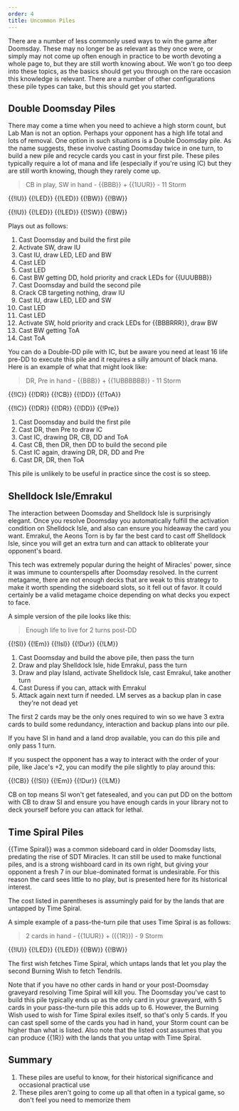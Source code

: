 ```yaml
---
order: 4
title: Uncommon Piles
---
```


There are a number of less commonly used ways to win the game after Doomsday.
These may no longer be as relevant as they once were, or simply may not come up
often enough in practice to be worth devoting a whole page to, but they are
still worth knowing about. We won't go too deep into these topics, as the basics
should get you through on the rare occasion this knowledge is relevant. There
are a number of other configurations these pile types can take, but this should
get you started.

## Double Doomsday Piles

There may come a time when you need to achieve a high storm count, but Lab Man
is not an option. Perhaps your opponent has a high life total and lots of
removal. One option in such situations is a Double Doomsday pile. As the name
suggests, these involve casting Doomsday twice in one turn, to build a new pile
and recycle cards you cast in your first pile. These piles typically require a
lot of mana and life (especially if you're using IC) but they are still worth
knowing, though they rarely come up.

> CB in play, SW in hand - {{BBB}} + {{1UUR}} - 11 Storm

<row variant="pile">{{!IU}} {{!LED}} {{!LED}} {{!BW}} {{!BW}}</row>

<row variant="pile">{{!IU}} {{!LED}} {{!LED}} {{!SW}} {{!BW}}</row>

Plays out as follows:

1. Cast Doomsday and build the first pile
2. Activate SW, draw IU
3. Cast IU, draw LED, LED and BW
4. Cast LED
5. Cast LED
6. Cast BW getting DD, hold priority and crack LEDs for {{UUUBBB}}
7. Cast Doomsday and build the second pile
8. Crack CB targeting nothing, draw IU
9. Cast IU, draw LED, LED and SW
10. Cast LED
11. Cast LED
12. Activate SW, hold priority and crack LEDs for {{BBBRRR}}, draw BW
13. Cast BW getting ToA
14. Cast ToA

You can do a Double-DD pile with IC, but be aware you need at least 16 life
pre-DD to execute this pile and it requires a silly amount of black mana. Here
is an example of what that might look like:

> DR, Pre in hand - {{BBB}} + {{1UBBBBBB}} - 11 Storm

<row variant="pile">{{!IC}} {{!DR}} {{!CB}} {{!DD}} {{!ToA}}</row>

<row variant="pile">{{!IC}} {{!DR}} {{!DR}} {{!DD}} {{!Pre}}</row>

1. Cast Doomsday and build the first pile
2. Cast DR, then Pre to draw IC
3. Cast IC, drawing DR, CB, DD and ToA
4. Cast CB, then DR, then DD to build the second pile
5. Cast IC again, drawing DR, DR, DD and Pre
6. Cast DR, DR, then ToA

This pile is unlikely to be useful in practice since the cost is so steep.

## Shelldock Isle/Emrakul

The interaction between Doomsday and Shelldock Isle is surprisingly elegant.
Once you resolve Doomsday you automatically fulfill the activation condition on
Shelldock Isle, and also can ensure you hideaway the card you want. Emrakul, the
Aeons Torn is by far the best card to cast off Shelldock Isle, since you will
get an extra turn and can attack to obliterate your opponent's board.

This tech was extremely popular during the height of Miracles' power, since it
was immune to counterspells after Doomsday resolved. In the current metagame,
there are not enough decks that are weak to this strategy to make it worth
spending the sideboard slots, so it fell out of favor. It could certainly be a
valid metagame choice depending on what decks you expect to face.

A simple version of the pile looks like this:

> Enough life to live for 2 turns post-DD

<row variant="pile">{{!SI}} {{!Em}} {{!Isl}} {{!Dur}} {{!LM}}</row>

1. Cast Doomsday and build the above pile, then pass the turn
2. Draw and play Shelldock Isle, hide Emrakul, pass the turn
3. Draw and play Island, activate Shelldock Isle, cast Emrakul, take another
   turn
4. Cast Duress if you can, attack with Emrakul
5. Attack again next turn if needed. LM serves as a backup plan in case they're
   not dead yet

The first 2 cards may be the only ones required to win so we have 3 extra cards
to build some redundancy, interaction and backup plans into our pile.

If you have SI in hand and a land drop available, you can do this pile and only
pass 1 turn.

If you suspect the opponent has a way to interact with the order of your pile,
like Jace's +2, you can modify the pile slightly to play around this:

<row variant="pile">{{!CB}} {{!SI}} {{!Em}} {{!Dur}} {{!LM}}</row>

CB on top means SI won't get fatesealed, and you can put DD on the bottom with
CB to draw SI and ensure you have enough cards in your library not to deck
yourself before you can attack for lethal.

## Time Spiral Piles

{{Time Spiral}} was a common sideboard card in older Doomsday lists, predating
the rise of SDT Miracles. It can still be used to make functional piles, and is
a strong wishboard card in its own right, but giving your opponent a fresh 7 in
our blue-dominated format is undesirable. For this reason the card sees little
to no play, but is presented here for its historical interest.

The cost listed in parentheses is assumingly paid for by the lands that are
untapped by Time Spiral.

A simple example of a pass-the-turn pile that uses Time Spiral is as follows:

> 2 cards in hand - {{1UUR}} + ({{1R}}) - 9 Storm

<row variant="pile">{{!IU}} {{!LED}} {{!LED}} {{!BW}} {{!BW}}</row>

The first wish fetches Time Spiral, which untaps lands that let you play the
second Burning Wish to fetch Tendrils.

Note that if you have no other cards in hand or your post-Doomsday graveyard
resolving Time Spiral will kill you. The Doomsday you've cast to build this pile
typically ends up as the only card in your graveyard, with 5 cards in your
pass-the-turn pile this adds up to 6. However, the Burning Wish used to wish for
Time Spiral exiles itself, so that's only 5 cards. If you can cast spell some of
the cards you had in hand, your Storm count can be higher than what is listed.
Also note that the listed cost assumes that you can produce {{1R}} with the
lands that you untap with Time Spiral.

## Summary

1. These piles are useful to know, for their historical significance and
   occasional practical use
2. These piles aren't going to come up all that often in a typical game, so
   don't feel you need to memorize them
